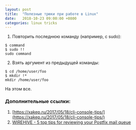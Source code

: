 ```yaml
---
layout: post
title:  "Полезные трюки при работе в Linux"
date:   2018-10-23 09:00:00 +0800
categories: linux tricks
---
```


1. Повторить последнюю команду (например, с sudo):
```
$ command
$ sudo !!
sudo command
```
2. Взять аргумент из предыдущей команды:
```
$ cd /home/user/foo
$ mkdir !*
mkdir /home/user/foo
```


На этом все.

### Дополнительные ссылки:
1. [https://xakep.ru/2017/05/18/cli-console-tips/](https://xakep.ru/2017/05/18/cli-console-tips/)
2. [WIREHIVE - 5 top tips for reviewing your Postfix mail queue](https://www.wirehive.com/thoughts/5-top-tips-reviewing-postfix-mail-queue/)